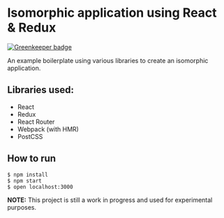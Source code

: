 # Isomorphic application using React & Redux

[![Greenkeeper badge](https://badges.greenkeeper.io/andolf/react-redux-demo.svg)](https://greenkeeper.io/)

An example boilerplate using various libraries to create an isomorphic application.

## Libraries used:
- React
- Redux
- React Router
- Webpack (with HMR)
- PostCSS

## How to run

```
$ npm install
$ npm start
$ open localhost:3000
```

**NOTE:** This project is still a work in progress and used for experimental purposes.
